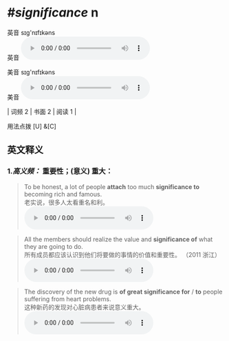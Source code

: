 # ***\#significance*** n
英音 sɪɡ'nɪfɪkəns  
英音
<audio src="./media/significance-B.aac" controls="controls"></audio>

美音 sɪɡ'nɪfɪkəns  
美音
<audio src="./media/significance.aac" controls="controls"></audio>



| 词频 2 | 书面 2 | 阅读 1 |  

用法点拨  [U] &[C]

英文释义
---
### 1.*高义频：* **重要性；(意义) 重大：**  

 > To be honest, a lot of people **attach** too much **significance to** becoming rich and famous.  
 > 老实说，很多人太看重名和利。    
<audio src="./media/significance-1.aac" controls="controls"></audio>

 > All the members should realize the value and **significance of** what they are going to do.  
 > 所有成员都应该认识到他们将要做的事情的价值和重要性。  （2011 浙江）  
<audio src="./media/significance-2.aac" controls="controls"></audio>

 > The discovery of the new drug is **of great significance for** / **to** people suffering from heart problems.  
 > 这种新药的发现对心脏病患者来说意义重大。    
<audio src="./media/significance-3.aac" controls="controls"></audio>


